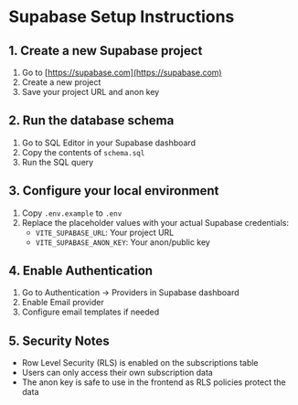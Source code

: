 # Supabase Setup Instructions

## 1. Create a new Supabase project

1. Go to [https://supabase.com](https://supabase.com)
2. Create a new project
3. Save your project URL and anon key

## 2. Run the database schema

1. Go to SQL Editor in your Supabase dashboard
2. Copy the contents of `schema.sql`
3. Run the SQL query

## 3. Configure your local environment

1. Copy `.env.example` to `.env`
2. Replace the placeholder values with your actual Supabase credentials:
   - `VITE_SUPABASE_URL`: Your project URL
   - `VITE_SUPABASE_ANON_KEY`: Your anon/public key

## 4. Enable Authentication

1. Go to Authentication → Providers in Supabase dashboard
2. Enable Email provider
3. Configure email templates if needed

## 5. Security Notes

- Row Level Security (RLS) is enabled on the subscriptions table
- Users can only access their own subscription data
- The anon key is safe to use in the frontend as RLS policies protect the data
